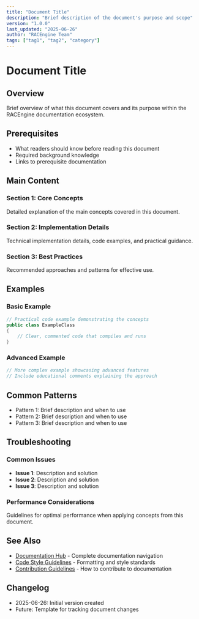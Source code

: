 ```yaml
---
title: "Document Title"
description: "Brief description of the document's purpose and scope"
version: "1.0.0"
last_updated: "2025-06-26"
author: "RACEngine Team"
tags: ["tag1", "tag2", "category"]
---
```


# Document Title

## Overview

Brief overview of what this document covers and its purpose within the RACEngine documentation ecosystem.

## Prerequisites

- What readers should know before reading this document
- Required background knowledge
- Links to prerequisite documentation

## Main Content

### Section 1: Core Concepts

Detailed explanation of the main concepts covered in this document.

### Section 2: Implementation Details

Technical implementation details, code examples, and practical guidance.

### Section 3: Best Practices

Recommended approaches and patterns for effective use.

## Examples

### Basic Example

```csharp
// Practical code example demonstrating the concepts
public class ExampleClass
{
    // Clear, commented code that compiles and runs
}
```

### Advanced Example

```csharp
// More complex example showcasing advanced features
// Include educational comments explaining the approach
```

## Common Patterns

- Pattern 1: Brief description and when to use
- Pattern 2: Brief description and when to use
- Pattern 3: Brief description and when to use

## Troubleshooting

### Common Issues

- **Issue 1**: Description and solution
- **Issue 2**: Description and solution
- **Issue 3**: Description and solution

### Performance Considerations

Guidelines for optimal performance when applying concepts from this document.

## See Also

- [Documentation Hub](README.md) - Complete documentation navigation
- [Code Style Guidelines](code-guides/code-style-guidelines.md) - Formatting and style standards
- [Contribution Guidelines](code-guides/contribution-guidelines.md) - How to contribute to documentation

## Changelog

- 2025-06-26: Initial version created
- Future: Template for tracking document changes